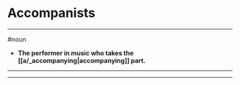 # Accompanists
---
#noun
- **The performer in music who takes the [[a/_accompanying|accompanying]] part.**
---
---
